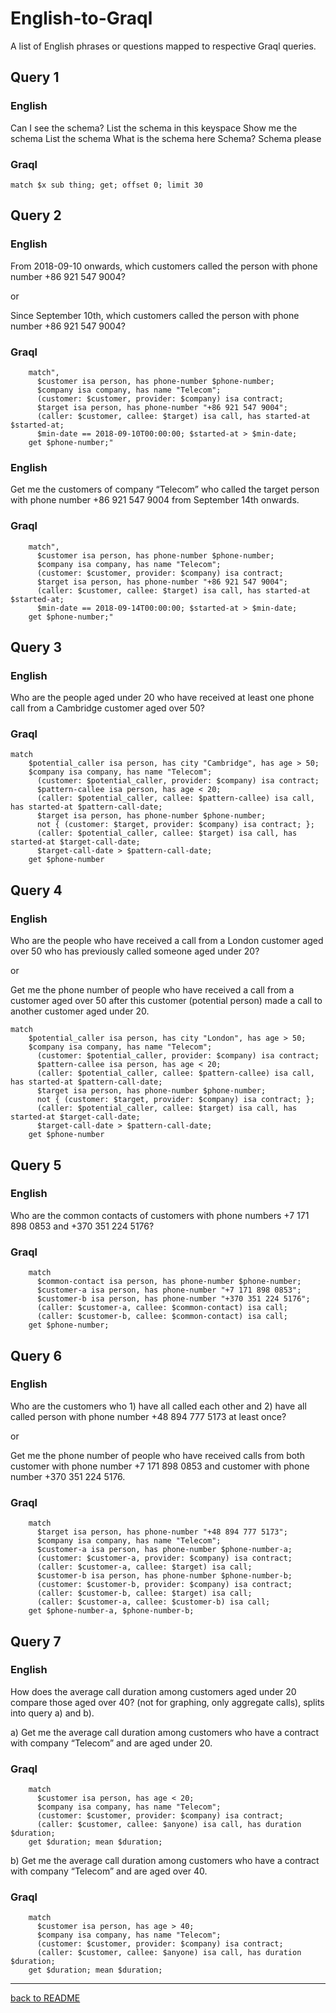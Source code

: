 # English-to-Graql

A list of English phrases or questions mapped to respective Graql queries.

## Query 1

### English

Can I see the schema?
List the schema in this keyspace
Show me the schema
List the schema
What is the schema here
Schema?
Schema please

### Graql

	match $x sub thing; get; offset 0; limit 30

## Query 2

### English

From 2018-09-10 onwards, which customers called the person with phone number +86 921 547 9004?

or

Since September 10th, which customers called the person with phone number +86 921 547 9004?

### Graql

		match",
		  $customer isa person, has phone-number $phone-number;
		  $company isa company, has name "Telecom";
		  (customer: $customer, provider: $company) isa contract;
		  $target isa person, has phone-number "+86 921 547 9004";
		  (caller: $customer, callee: $target) isa call, has started-at $started-at;
		  $min-date == 2018-09-10T00:00:00; $started-at > $min-date;
		get $phone-number;"

### English

Get me the customers of company “Telecom” who called the target person with phone number +86 921 547 9004 from September 14th onwards.

### Graql

        match",
          $customer isa person, has phone-number $phone-number;
          $company isa company, has name "Telecom";
          (customer: $customer, provider: $company) isa contract;
          $target isa person, has phone-number "+86 921 547 9004";
          (caller: $customer, callee: $target) isa call, has started-at $started-at;
          $min-date == 2018-09-14T00:00:00; $started-at > $min-date;
        get $phone-number;"

## Query 3

### English

Who are the people aged under 20 who have received at least one phone call from a Cambridge customer aged over 50?

### Graql

    match
        $potential_caller isa person, has city "Cambridge", has age > 50;
        $company isa company, has name "Telecom";
          (customer: $potential_caller, provider: $company) isa contract;
          $pattern-callee isa person, has age < 20;
          (caller: $potential_caller, callee: $pattern-callee) isa call, has started-at $pattern-call-date;
          $target isa person, has phone-number $phone-number;
          not { (customer: $target, provider: $company) isa contract; };
          (caller: $potential_caller, callee: $target) isa call, has started-at $target-call-date;
          $target-call-date > $pattern-call-date;
        get $phone-number

## Query 4

### English

Who are the people who have received a call from a London customer aged over 50 who has previously called someone aged under 20?

or 

Get me the phone number of people who have received a call from a customer aged over 50 after this customer (potential person) made a call to another customer aged under 20.

    match
        $potential_caller isa person, has city "London", has age > 50;
        $company isa company, has name "Telecom";
          (customer: $potential_caller, provider: $company) isa contract;
          $pattern-callee isa person, has age < 20;
          (caller: $potential_caller, callee: $pattern-callee) isa call, has started-at $pattern-call-date;
          $target isa person, has phone-number $phone-number;
          not { (customer: $target, provider: $company) isa contract; };
          (caller: $potential_caller, callee: $target) isa call, has started-at $target-call-date;
          $target-call-date > $pattern-call-date;
        get $phone-number

## Query 5

### English

Who are the common contacts of customers with phone numbers +7 171 898 0853 and +370 351 224 5176?

### Graql

        match 
          $common-contact isa person, has phone-number $phone-number;
          $customer-a isa person, has phone-number "+7 171 898 0853";
          $customer-b isa person, has phone-number "+370 351 224 5176";
          (caller: $customer-a, callee: $common-contact) isa call;
          (caller: $customer-b, callee: $common-contact) isa call;
        get $phone-number;

## Query 6

### English
Who are the customers who 1) have all called each other and 2) have all called person with phone number +48 894 777 5173 at least once?

or

Get me the phone number of people who have received calls from both customer with phone number +7 171 898 0853 and customer with phone number +370 351 224 5176.

### Graql

        match 
          $target isa person, has phone-number "+48 894 777 5173";
          $company isa company, has name "Telecom";
          $customer-a isa person, has phone-number $phone-number-a;
          (customer: $customer-a, provider: $company) isa contract;
          (caller: $customer-a, callee: $target) isa call;
          $customer-b isa person, has phone-number $phone-number-b;
          (customer: $customer-b, provider: $company) isa contract;
          (caller: $customer-b, callee: $target) isa call;
          (caller: $customer-a, callee: $customer-b) isa call;
        get $phone-number-a, $phone-number-b;

## Query 7

### English

How does the average call duration among customers aged under 20 compare those aged over 40? (not for graphing, only aggregate calls), splits into query a) and b).

a) Get me the average call duration among customers who have a contract with company “Telecom” and are aged under 20.

### Graql

        match
          $customer isa person, has age < 20;
          $company isa company, has name "Telecom";
          (customer: $customer, provider: $company) isa contract;
          (caller: $customer, callee: $anyone) isa call, has duration $duration;
        get $duration; mean $duration;

b) Get me the average call duration among customers who have a contract with company “Telecom” and are aged over 40.

### Graql

        match
          $customer isa person, has age > 40;
          $company isa company, has name "Telecom";
          (customer: $customer, provider: $company) isa contract;
          (caller: $customer, callee: $anyone) isa call, has duration $duration;
        get $duration; mean $duration;

---

[back to README](../README.md)